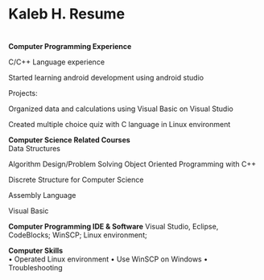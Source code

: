 # Kaleb H. Resume
#
**Computer Programming Experience**

C/C++ Language experience

Started learning android development using android studio

Projects:

Organized data and calculations using Visual Basic on Visual Studio

Created multiple choice quiz with C language in Linux environment

**Computer Science Related Courses**	
Data Structures

Algorithm Design/Problem Solving 
Object Oriented Programming with C++

Discrete Structure for Computer Science 

Assembly Language 	

Visual Basic

**Computer Programming IDE & Software**	
Visual Studio, Eclipse, CodeBlocks; WinSCP; Linux environment; 
				     					      
**Computer Skills**	 
•	Operated Linux environment 
•	Use WinSCP on Windows
•	Troubleshooting 

